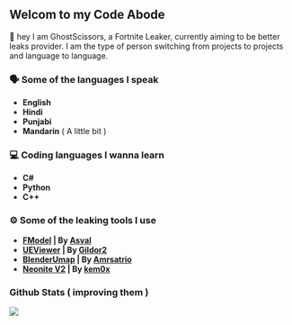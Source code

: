 ## Welcom to my Code Abode

👋 hey I am GhostScissors, a Fortnite Leaker, currently aiming to be better leaks provider. I am the type of person switching from projects to projects and language to language.

### 🗣️ Some of the languages I speak

* **English**
* **Hindi**
* **Punjabi**
* **Mandarin** ( A little bit )

### 💻 Coding languages I wanna learn
  
* **C#**
* **Python**
* **C++**

### ⚙️ Some of the leaking tools I use

* **[FModel](https://github.com/iAmAsval/FModel) | By [Asval](https://github.com/iAmAsval)**
* **[UEViewer](https://www.gildor.org/en/projects/umodel) | By [Gildor2](https://github.com/gildor2)**
* **[BlenderUmap](https://github.com/Amrsatrio/BlenderUmap) | By [Amrsatrio](https://github.com/Amrsatrio)**
* **[Neonite V2](https://github.com/NeoniteDev/NeoniteV2) | By [kem0x](https://github.com/kem0x)**

<p align="center">
  
  ### Github Stats ( improving them )
  <img src="https://github-readme-stats.vercel.app/api?username=GhostScissors&count_private=true&show_icons=true&theme=radical" />
  
 </p>
